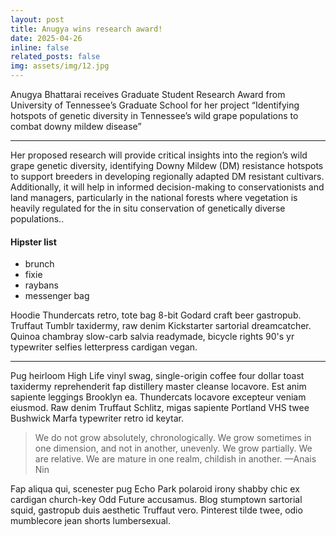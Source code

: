 ```yaml
---
layout: post
title: Anugya wins research award!
date: 2025-04-26 
inline: false
related_posts: false
img: assets/img/12.jpg
---
```


Anugya Bhattarai receives Graduate Student Research Award from University of Tennessee’s Graduate School for her project “Identifying hotspots of genetic diversity in Tennessee’s wild grape populations to combat downy mildew disease”

---
Her proposed research will provide critical insights into the region’s wild grape genetic diversity, identifying Downy Mildew (DM) resistance hotspots to support breeders in developing regionally adapted DM resistant cultivars. Additionally, it will help in informed decision-making to conservationists and land managers, particularly in the national forests where vegetation is heavily regulated for the in situ conservation of genetically diverse populations..

#### Hipster list

<ul>
    <li>brunch</li>
    <li>fixie</li>
    <li>raybans</li>
    <li>messenger bag</li>
</ul>

Hoodie Thundercats retro, tote bag 8-bit Godard craft beer gastropub. Truffaut Tumblr taxidermy, raw denim Kickstarter sartorial dreamcatcher. Quinoa chambray slow-carb salvia readymade, bicycle rights 90's yr typewriter selfies letterpress cardigan vegan.

---

Pug heirloom High Life vinyl swag, single-origin coffee four dollar toast taxidermy reprehenderit fap distillery master cleanse locavore. Est anim sapiente leggings Brooklyn ea. Thundercats locavore excepteur veniam eiusmod. Raw denim Truffaut Schlitz, migas sapiente Portland VHS twee Bushwick Marfa typewriter retro id keytar.

> We do not grow absolutely, chronologically. We grow sometimes in one dimension, and not in another, unevenly. We grow partially. We are relative. We are mature in one realm, childish in another.
> —Anais Nin

Fap aliqua qui, scenester pug Echo Park polaroid irony shabby chic ex cardigan church-key Odd Future accusamus. Blog stumptown sartorial squid, gastropub duis aesthetic Truffaut vero. Pinterest tilde twee, odio mumblecore jean shorts lumbersexual.

